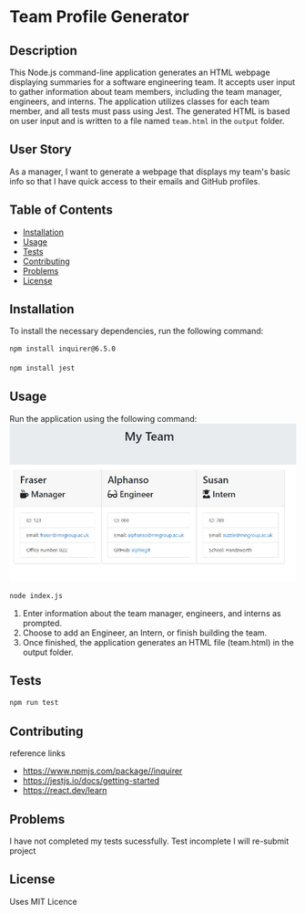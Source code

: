 # Team Profile Generator

## Description
This Node.js command-line application generates an HTML webpage displaying summaries for a software engineering team. It accepts user input to gather information about team members, including the team manager, engineers, and interns. The application utilizes classes for each team member, and all tests must pass using Jest. The generated HTML is based on user input and is written to a file named `team.html` in the `output` folder.

## User Story
As a manager, I want to generate a webpage that displays my team's basic info so that I have quick access to their emails and GitHub profiles.

## Table of Contents
- [Installation](#installation)
- [Usage](#usage)
- [Tests](#tests)
- [Contributing](#contributing)
- [Problems](#problems)
- [License](#license)

## Installation
To install the necessary dependencies, run the following command:

```bash
npm install inquirer@6.5.0

npm install jest

```
## Usage
Run the application using the following command:
![Local Image](src/team.jpg)

```bash
node index.js
```
1. Enter information about the team manager, engineers, and interns as prompted.
2. Choose to add an Engineer, an Intern, or finish building the team.
3. Once finished, the application generates an HTML file (team.html) in the output folder.

## Tests
```bash
npm run test
```

## Contributing
reference links
- https://www.npmjs.com/package//inquirer
- https://jestjs.io/docs/getting-started
- https://react.dev/learn

## Problems 
I have not completed my tests sucessfully. Test incomplete I will re-submit project 

## License 
Uses MIT Licence 


